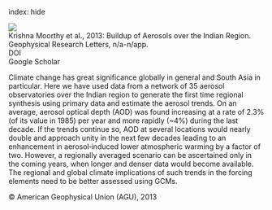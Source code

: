 index: hide

<div class="Citation">
    <div class="Citation-thumb CitationThumb-linked"  data-href="https://doi.org/10.1002/grl.50165">
      <img src="https://static.claimspace.cloud/climate-study-static/refs/thumbs/2/Krishna_Moorthy_et_al_2013-thumb.png" />
    </div>

  <div class="Citation-body">
    <div class="Citation-text">Krishna Moorthy et al., 2013: Buildup of Aerosols over the Indian Region. <span class="Article-journal">Geophysical Research Letters, </span><span class="Article-volume"></span>n/a-n/app.</div>
    <div class="Citation-links">
      <div class="CitationLink" data-href="https://doi.org/10.1002/grl.50165">
        <div class="CitationLink-icon CitationLink-Doi"></div>
        <div class="CitationLink-text">DOI</div>
      </div>
      <div class="CitationLink" data-href="https://scholar.google.com/scholar?q=10.1002/grl.50165">
        <div class="CitationLink-icon CitationLink-Scholar"></div>
        <div class="CitationLink-text">Google Scholar</div>
      </div>
    </div>
  </div>
</div>

Climate change has great significance globally in general and South Asia in particular. Here we have used data from a network of 35 aerosol observatories over the Indian region to generate the first time regional synthesis using primary data and estimate the aerosol trends. On an average, aerosol optical depth (AOD) was found increasing at a rate of 2.3% (of its value in 1985) per year and more rapidly (~4%) during the last decade. If the trends continue so, AOD at several locations would nearly double and approach unity in the next few decades leading to an enhancement in aerosol‐induced lower atmospheric warming by a factor of two. However, a regionally averaged scenario can be ascertained only in the coming years, when longer and denser data would become available. The regional and global climate implications of such trends in the forcing elements need to be better assessed using GCMs.

<div class="Citation-copy">
&copy; American Geophysical Union (AGU), 2013
</div>